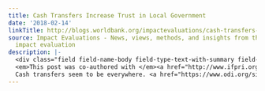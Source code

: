 ```yaml
---
title: Cash Transfers Increase Trust in Local Government
date: '2018-02-14'
linkTitle: http://blogs.worldbank.org/impactevaluations/cash-transfers-increase-trust-local-government
source: Impact Evaluations - News, views, methods, and insights from the world of
  impact evaluation
description: |-
  <div class="field field-name-body field-type-text-with-summary field-label-hidden"><div class="field-items"><div class="field-item even"><p>
  <em>This post was co-authored with </em><a href="http://www.ifpri.org/profile/katrina-kosec" rel="nofollow"><em>Katrina Kosec of IFPRI</em></a><em>.</em><br /><br />
  Cash transfers seem to be everywhere. <a href="https://www.odi.org/sites/odi.org.uk/files/resource-documents/11316.pdf" rel="nofollow">A recent statistic</a> suggests that 130 low- and middle-i
---
```


